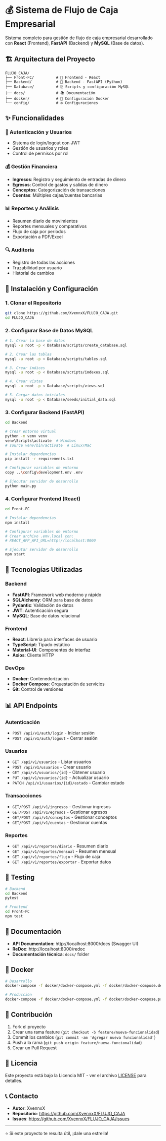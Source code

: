 # 💰 Sistema de Flujo de Caja Empresarial

Sistema completo para gestión de flujo de caja empresarial desarrollado con **React** (Frontend), **FastAPI** (Backend) y **MySQL** (Base de datos).

## 🏗️ Arquitectura del Proyecto

```
FLUJO_CAJA/
├── Front-FC/          # 🎨 Frontend - React
├── Backend/           # 🐍 Backend - FastAPI (Python)
├── Database/          # 🗄️ Scripts y configuración MySQL
├── docs/              # 📚 Documentación
├── docker/            # 🐳 Configuración Docker
└── config/            # ⚙️ Configuraciones
```

## ✨ Funcionalidades

### 🔐 Autenticación y Usuarios
- Sistema de login/logout con JWT
- Gestión de usuarios y roles
- Control de permisos por rol

### 💰 Gestión Financiera
- **Ingresos**: Registro y seguimiento de entradas de dinero
- **Egresos**: Control de gastos y salidas de dinero
- **Conceptos**: Categorización de transacciones
- **Cuentas**: Múltiples cajas/cuentas bancarias

### 📊 Reportes y Análisis
- Resumen diario de movimientos
- Reportes mensuales y comparativos
- Flujo de caja por períodos
- Exportación a PDF/Excel

### 🔍 Auditoría
- Registro de todas las acciones
- Trazabilidad por usuario
- Historial de cambios

## 🚀 Instalación y Configuración

### 1. Clonar el Repositorio
```bash
git clone https://github.com/XvennxX/FLUJO_CAJA.git
cd FLUJO_CAJA
```

### 2. Configurar Base de Datos MySQL
```bash
# 1. Crear la base de datos
mysql -u root -p < Database/scripts/create_database.sql

# 2. Crear las tablas
mysql -u root -p < Database/scripts/tables.sql

# 3. Crear índices
mysql -u root -p < Database/scripts/indexes.sql

# 4. Crear vistas
mysql -u root -p < Database/scripts/views.sql

# 5. Cargar datos iniciales
mysql -u root -p < Database/seeds/initial_data.sql
```

### 3. Configurar Backend (FastAPI)
```bash
cd Backend

# Crear entorno virtual
python -m venv venv
venv\Scripts\activate  # Windows
# source venv/bin/activate  # Linux/Mac

# Instalar dependencias
pip install -r requirements.txt

# Configurar variables de entorno
copy ..\config\development.env .env

# Ejecutar servidor de desarrollo
python main.py
```

### 4. Configurar Frontend (React)
```bash
cd Front-FC

# Instalar dependencias
npm install

# Configurar variables de entorno
# Crear archivo .env.local con:
# REACT_APP_API_URL=http://localhost:8000

# Ejecutar servidor de desarrollo
npm start
```

## 🔧 Tecnologías Utilizadas

### Backend
- **FastAPI**: Framework web moderno y rápido
- **SQLAlchemy**: ORM para base de datos
- **Pydantic**: Validación de datos
- **JWT**: Autenticación segura
- **MySQL**: Base de datos relacional

### Frontend
- **React**: Librería para interfaces de usuario
- **TypeScript**: Tipado estático
- **Material-UI**: Componentes de interfaz
- **Axios**: Cliente HTTP

### DevOps
- **Docker**: Contenedorización
- **Docker Compose**: Orquestación de servicios
- **Git**: Control de versiones

## 📊 API Endpoints

### Autenticación
- `POST /api/v1/auth/login` - Iniciar sesión
- `POST /api/v1/auth/logout` - Cerrar sesión

### Usuarios
- `GET /api/v1/usuarios` - Listar usuarios
- `POST /api/v1/usuarios` - Crear usuario
- `GET /api/v1/usuarios/{id}` - Obtener usuario
- `PUT /api/v1/usuarios/{id}` - Actualizar usuario
- `PATCH /api/v1/usuarios/{id}/estado` - Cambiar estado

### Transacciones
- `GET/POST /api/v1/ingresos` - Gestionar ingresos
- `GET/POST /api/v1/egresos` - Gestionar egresos
- `GET/POST /api/v1/conceptos` - Gestionar conceptos
- `GET/POST /api/v1/cuentas` - Gestionar cuentas

### Reportes
- `GET /api/v1/reportes/diario` - Resumen diario
- `GET /api/v1/reportes/mensual` - Resumen mensual
- `GET /api/v1/reportes/flujo` - Flujo de caja
- `GET /api/v1/reportes/exportar` - Exportar datos

## 🧪 Testing

```bash
# Backend
cd Backend
pytest

# Frontend
cd Front-FC
npm test
```

## 📖 Documentación

- **API Documentation**: http://localhost:8000/docs (Swagger UI)
- **ReDoc**: http://localhost:8000/redoc
- **Documentación técnica**: `docs/` folder

## 🐳 Docker

```bash
# Desarrollo
docker-compose -f docker/docker-compose.yml -f docker/docker-compose.dev.yml up

# Producción
docker-compose -f docker/docker-compose.yml -f docker/docker-compose.prod.yml up -d
```

## 👥 Contribución

1. Fork el proyecto
2. Crear una rama feature (`git checkout -b feature/nueva-funcionalidad`)
3. Commit los cambios (`git commit -am 'Agregar nueva funcionalidad'`)
4. Push a la rama (`git push origin feature/nueva-funcionalidad`)
5. Crear un Pull Request

## 📝 Licencia

Este proyecto está bajo la Licencia MIT - ver el archivo [LICENSE](LICENSE) para detalles.

## 📞 Contacto

- **Autor**: XvennxX
- **Repositorio**: https://github.com/XvennxX/FLUJO_CAJA
- **Issues**: https://github.com/XvennxX/FLUJO_CAJA/issues

---

⭐ Si este proyecto te resulta útil, ¡dale una estrella!
